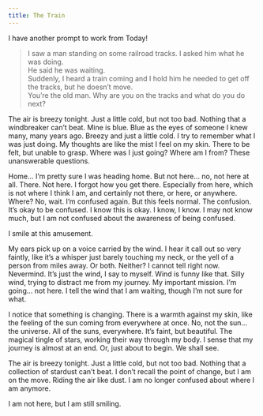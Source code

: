 ```yaml
---
title: The Train
---
```


I have another prompt to work from Today!

> I saw a man standing on some railroad tracks. I asked him what he was doing.  
> He said he was waiting.  
> Suddenly, I heard a train coming and I hold him he needed to get off the tracks, but he doesn’t move.  
> You’re the old man. Why are you on the tracks and what do you do next?

The air is breezy tonight. Just a little cold, but not too bad. Nothing that a windbreaker can’t beat. Mine is blue. Blue as the eyes of someone I knew many, many years ago. Breezy and just a little cold. I try to remember what I was just doing. My thoughts are like the mist I feel on my skin. There to be felt, but unable to grasp. Where was I just going? Where am I from? These unanswerable questions.

Home… I’m pretty sure I was heading home. But not here… no, not here at all. There. Not here. I forgot how you get there. Especially from here, which is not where I think I am, and certainly not there, or here, or anywhere. Where? No, wait. I’m confused again. But this feels normal. The confusion. It’s okay to be confused. I know this is okay. I know, I know. I may not know much, but I am not confused about the awareness of being confused.

I smile at this amusement.

My ears pick up on a voice carried by the wind. I hear it call out so very faintly, like it’s a whisper just barely touching my neck, or the yell of a person from miles away. Or both. Neither? I cannot tell right now. Nevermind. It’s just the wind, I say to myself. Wind is funny like that. Silly wind, trying to distract me from my journey. My important mission. I’m going… not here. I tell the wind that I am waiting, though I’m not sure for what.

I notice that something is changing. There is a warmth against my skin, like the feeling of the sun coming from everywhere at once. No, not the sun… the universe. All of the suns, everywhere. It’s faint, but beautiful. The magical tingle of stars, working their way through my body. I sense that my journey is almost at an end. Or, just about to begin. We shall see.

The air is breezy tonight. Just a little cold, but not too bad. Nothing that a collection of stardust can’t beat. I don’t recall the point of change, but I am on the move. Riding the air like dust. I am no longer confused about where I am anymore.

I am not here, but I am still smiling.
